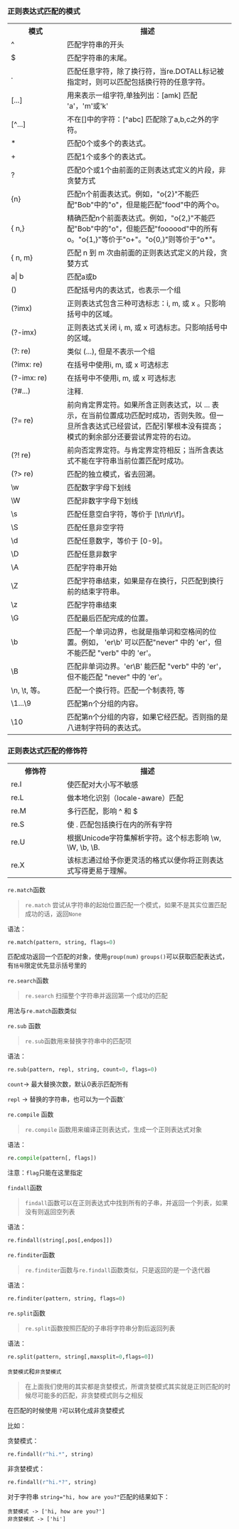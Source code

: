 ### 正则表达式匹配的模式
<table>
    <tbody>
    <tr>
        <th style="width:25%">模式</th>
        <th>描述</th>
    </tr>
    <tr>
        <td>^</td>
        <td>匹配字符串的开头</td>
    </tr>
    <tr>
        <td>$</td>
        <td>匹配字符串的末尾。</td>
    </tr>
    <tr>
        <td>.</td>
        <td>匹配任意字符，除了换行符，当re.DOTALL标记被指定时，则可以匹配包括换行符的任意字符。</td>
    </tr>
    <tr>
        <td>[...]</td>
        <td>用来表示一组字符,单独列出：[amk] 匹配 'a'，'m'或'k'</td>
    </tr>
    <tr>
        <td>[^...]</td>
        <td>不在[]中的字符：[^abc] 匹配除了a,b,c之外的字符。</td>
    </tr>
    <tr>
        <td>*</td>
        <td>匹配0个或多个的表达式。</td>
    </tr>
    <tr>
        <td>+</td>
        <td>匹配1个或多个的表达式。</td>
    </tr>
    <tr>
        <td>?</td>
        <td> 匹配0个或1个由前面的正则表达式定义的片段，非贪婪方式</td>
    </tr>
    <tr>
        <td>{n}</td>
        <td>匹配n个前面表达式。例如，"o{2}"不能匹配"Bob"中的"o"，但是能匹配"food"中的两个o。</td>
    </tr>
    <tr>
        <td>{ n,}</td>
        <td>精确匹配n个前面表达式。例如，"o{2,}"不能匹配"Bob"中的"o"，但能匹配"foooood"中的所有o。"o{1,}"等价于"o+"。"o{0,}"则等价于"o*"。</td>
    </tr>
    <tr>
        <td>{ n, m}</td>
        <td>匹配 n 到 m 次由前面的正则表达式定义的片段，贪婪方式</td>
    </tr>
    <tr>
        <td>a| b</td>
        <td>匹配a或b</td>
    </tr>
    <tr>
        <td>()</td>
        <td>匹配括号内的表达式，也表示一个组</td>
    </tr>
    <tr>
        <td>(?imx)</td>
        <td>正则表达式包含三种可选标志：i, m, 或 x 。只影响括号中的区域。</td>
    </tr>
    <tr>
        <td>(?-imx)</td>
        <td>正则表达式关闭 i, m, 或 x 可选标志。只影响括号中的区域。</td>
    </tr>
    <tr>
        <td>(?: re)</td>
        <td> 类似 (...), 但是不表示一个组</td>
    </tr>
    <tr>
        <td>(?imx: re)</td>
        <td>在括号中使用i, m, 或 x 可选标志</td>
    </tr>
    <tr>
        <td>(?-imx: re)</td>
        <td>在括号中不使用i, m, 或 x 可选标志</td>
    </tr>
    <tr>
        <td>(?#...)</td>
        <td>注释.</td>
    </tr>
    <tr>
        <td>(?= re)</td>
        <td>前向肯定界定符。如果所含正则表达式，以 ... 表示，在当前位置成功匹配时成功，否则失败。但一旦所含表达式已经尝试，匹配引擎根本没有提高；模式的剩余部分还要尝试界定符的右边。</td>
    </tr>
    <tr>
        <td>(?! re)</td>
        <td>前向否定界定符。与肯定界定符相反；当所含表达式不能在字符串当前位置匹配时成功。</td>
    </tr>
    <tr>
        <td>(?&gt; re)</td>
        <td>匹配的独立模式，省去回溯。</td>
    </tr>
    <tr>
        <td>\w</td>
        <td> 匹配数字字母下划线</td>
    </tr>
    <tr>
        <td>\W</td>
        <td>匹配非数字字母下划线</td>
    </tr>
    <tr>
        <td>\s</td>
        <td> 匹配任意空白字符，等价于 [\t\n\r\f]。</td>
    </tr>
    <tr>
        <td>\S</td>
        <td>匹配任意非空字符</td>
    </tr>
    <tr>
        <td>\d</td>
        <td> 匹配任意数字，等价于 [0-9]。</td>
    </tr>
    <tr>
        <td>\D</td>
        <td>匹配任意非数字</td>
    </tr>
    <tr>
        <td>\A</td>
        <td>匹配字符串开始</td>
    </tr>
    <tr>
        <td>\Z</td>
        <td>匹配字符串结束，如果是存在换行，只匹配到换行前的结束字符串。</td>
    </tr>
    <tr>
        <td>\z</td>
        <td>匹配字符串结束</td>
    </tr>
    <tr>
        <td>\G</td>
        <td>匹配最后匹配完成的位置。</td>
    </tr>
    <tr>
        <td>\b</td>
        <td>匹配一个单词边界，也就是指单词和空格间的位置。例如， 'er\b' 可以匹配"never" 中的 'er'，但不能匹配 "verb" 中的 'er'。</td>
    </tr>
    <tr>
        <td>\B</td>
        <td>匹配非单词边界。'er\B' 能匹配 "verb" 中的 'er'，但不能匹配 "never" 中的 'er'。</td>
    </tr>
    <tr>
        <td>\n, \t, 等。</td>
        <td>匹配一个换行符。匹配一个制表符, 等</td>
    </tr>
    <tr>
        <td>\1...\9</td>
        <td>匹配第n个分组的内容。</td>
    </tr>
    <tr>
        <td>\10</td>
        <td>匹配第n个分组的内容，如果它经匹配。否则指的是八进制字符码的表达式。</td>
    </tr>
    </tbody>
</table>

### 正则表达式匹配的修饰符
<table class="reference">
    <tbody>
    <tr>
        <th style="width:25%">修饰符</th>
        <th>描述</th>
    </tr>
    <tr>
        <td>re.I</td>
        <td>使匹配对大小写不敏感</td>
    </tr>
    <tr>
        <td>re.L</td>
        <td>做本地化识别（locale-aware）匹配</td>
    </tr>
    <tr>
        <td>re.M</td>
        <td>多行匹配，影响 ^ 和 $</td>
    </tr>
    <tr>
        <td>re.S</td>
        <td>使 . 匹配包括换行在内的所有字符</td>
    </tr>
    <tr>
        <td>re.U</td>
        <td>根据Unicode字符集解析字符。这个标志影响 \w, \W, \b, \B.</td>
    </tr>
    <tr>
        <td>re.X</td>
        <td>该标志通过给予你更灵活的格式以便你将正则表达式写得更易于理解。</td>
    </tr>
    </tbody>
</table>



`re.match`函数

> `re.match` 尝试从字符串的起始位置匹配一个模式，如果不是其实位置匹配成功的话，返回`None`

语法：

```python
re.match(pattern, string, flags=0)
```

匹配成功返回一个匹配的对象，使用`group(num)` `groups()`可以获取匹配表达式，有`括号`限定优先显示括号里的



`re.search`函数

> `re.search` 扫描整个字符串并返回第一个成功的匹配

用法与`re.match`函数类似



`re.sub` 函数

> `re.sub`函数用来替换字符串中的匹配项

语法：

```python
re.sub(pattern, repl, string, count=0, flags=0)
```

`count`-> 最大替换次数，默认0表示匹配所有

`repl` -> 替换的字符串，也可以为一个函数`



`re.compile` 函数

> `re.compile` 函数用来编译正则表达式，生成一个正则表达式对象

语法：

```python
re.compile(pattern[, flags])
```

注意：`flag`只能在这里指定



`findall`函数

> `findall`函数可以在正则表达式中找到所有的子串，并返回一个列表，如果没有则返回空列表

语法：

```python
re.findall(string[,pos[,endpos]])
```



`re.finditer`函数

> `re.finditer`函数与`re.findall`函数类似，只是返回的是一个迭代器

语法：

```python
re.finditer(pattern, string, flags=0)
```



`re.split`函数

> `re.split`函数按照匹配的子串将字符串分割后返回列表

语法：

```python
re.split(pattern, string[,maxsplit=0,flags=0])
```





`贪婪模式`和`非贪婪模式`

> 在上面我们使用的其实都是贪婪模式，所谓贪婪模式其实就是正则匹配的时候尽可能多的匹配，非贪婪模式则与之相反



在匹配的时候使用 `?`可以转化成非贪婪模式

比如：

贪婪模式：

```python  
re.findall(r"hi.*", string)
```

非贪婪模式：

```python
re.findall(r"hi.*?", string)
```

对于字符串 `string="hi, how are you?"`匹配的结果如下：

```
贪婪模式 -> ['hi, how are you?']
非贪婪模式 -> ['hi']
```



